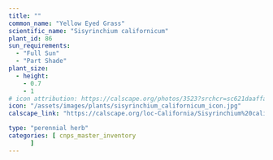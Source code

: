 ```yaml
---
title: ""
common_name: "Yellow Eyed Grass"
scientific_name: "Sisyrinchium californicum"
plant_id: 86
sun_requirements:
  - "Full Sun"
  - "Part Shade"
plant_size:
  - height: 
    - 0.7
    - 1
# icon attribution: https://calscape.org/photos/3523?srchcr=sc621daaffa2805 
icon: "/assets/images/plants/sisyrinchium_californicum_icon.jpg" 
calscape_link: "https://calscape.org/loc-California/Sisyrinchium%20californicum(%20)"

type: "perennial herb"
categories: [ cnps_master_inventory
      ]
---
```


